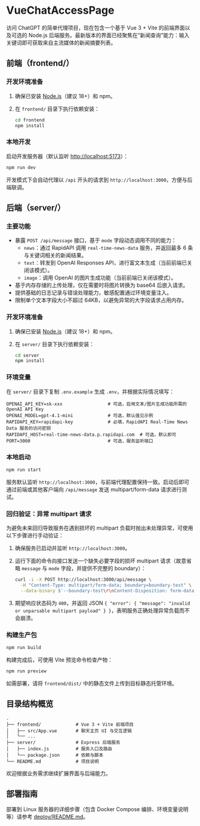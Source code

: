 # VueChatAccessPage

访问 ChatGPT 的简单代理项目，现在包含一个基于 Vue 3 + Vite 的前端界面以及可选的 Node.js 后端服务。最新版本的界面已经聚焦在“新闻查询”能力：输入关键词即可获取来自主流媒体的新闻摘要列表。

## 前端（frontend/）

### 开发环境准备

1. 确保已安装 [Node.js](https://nodejs.org/)（建议 18+）和 npm。
2. 在 `frontend/` 目录下执行依赖安装：

   ```bash
   cd frontend
   npm install
   ```

### 本地开发

启动开发服务器（默认监听 <http://localhost:5173>）：

```bash
npm run dev
```

开发模式下会自动代理以 `/api` 开头的请求到 `http://localhost:3000`，方便与后端联调。

## 后端（server/）

### 主要功能

* 暴露 `POST /api/message` 接口，基于 `mode` 字段动态调用不同的能力：
  * `news`：通过 RapidAPI 调用 `real-time-news-data` 服务，并返回最多 6 条与关键词相关的新闻结果。
  * `text`：转发到 OpenAI Responses API，进行富文本生成（当前前端已关闭该模式）。
  * `image`：调用 OpenAI 的图片生成功能（当前前端已关闭该模式）。
* 基于内存存储的上传处理，仅在需要时将图片转换为 base64 后嵌入请求。
* 提供基础的日志记录与错误处理能力，敏感配置通过环境变量注入。
* 限制单个文本字段大小不超过 64KB，以避免异常的大字段请求占用内存。

### 开发环境准备

1. 确保已安装 [Node.js](https://nodejs.org/)（建议 18+）和 npm。
2. 在 `server/` 目录下执行依赖安装：

   ```bash
   cd server
   npm install
   ```

### 环境变量

在 `server/` 目录下复制 `.env.example` 生成 `.env`，并根据实际情况填写：

```env
OPENAI_API_KEY=sk-xxx                 # 可选，启用文本/图片生成功能所需的 OpenAI API Key
OPENAI_MODEL=gpt-4.1-mini             # 可选，默认值见示例
RAPIDAPI_KEY=rapidapi-key             # 必填，RapidAPI Real-Time News Data 服务的访问密钥
RAPIDAPI_HOST=real-time-news-data.p.rapidapi.com  # 可选，默认即可
PORT=3000                             # 可选，服务监听端口
```

### 本地启动

```bash
npm run start
```

服务默认监听 `http://localhost:3000`，与前端代理配置保持一致。启动后即可通过前端或其他客户端向 `/api/message` 发送 multipart/form-data 请求进行测试。

### 回归验证：异常 multipart 请求

为避免未来回归导致服务在遇到损坏的 multipart 负载时抛出未处理异常，可使用以下步骤进行手动验证：

1. 确保服务已启动并监听 `http://localhost:3000`。
2. 运行下面的命令向接口发送一个缺失必要字段的损坏 multipart 请求（故意省略 `message` 与 `mode` 字段，并提供不完整的 boundary）：

   ```bash
   curl -i -X POST http://localhost:3000/api/message \
     -H "Content-Type: multipart/form-data; boundary=boundary-test" \
     --data-binary $'--boundary-test\r\nContent-Disposition: form-data; name="foo"\r\n\r\nbar\r\n--boundary-test'
   ```

3. 期望响应状态码为 `400`，并返回 JSON `{ "error": { "message": "invalid or unparsable multipart payload" } }`，表明服务正确处理异常负载而不会崩溃。

### 构建生产包

```bash
npm run build
```

构建完成后，可使用 Vite 预览命令检查产物：

```bash
npm run preview
```

如需部署，请将 `frontend/dist/` 中的静态文件上传到目标静态托管环境。

## 目录结构概览

```
.
├── frontend/             # Vue 3 + Vite 前端项目
│   ├── src/App.vue       # 聊天主页 UI 与交互逻辑
│   └── ...
├── server/               # Express 后端服务
│   ├── index.js          # 服务入口及路由
│   └── package.json      # 依赖与脚本
└── README.md             # 项目说明
```

欢迎根据业务需求继续扩展界面与后端能力。

## 部署指南

部署到 Linux 服务器的详细步骤（包含 Docker Compose 编排、环境变量说明等）请参考 [deploy/README.md](deploy/README.md)。
